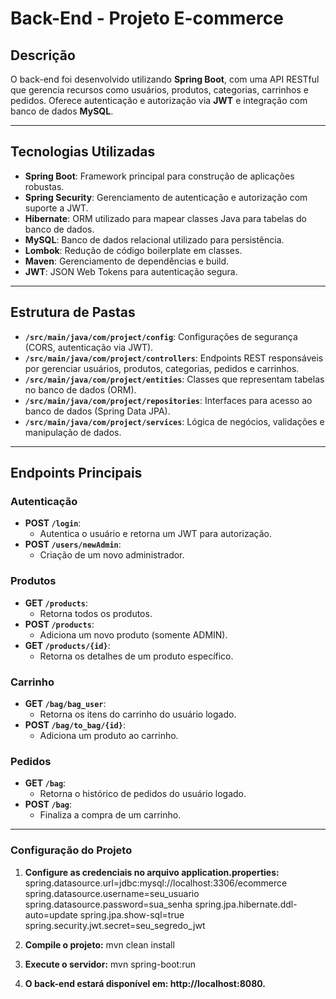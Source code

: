 # Back-End - Projeto E-commerce

## Descrição
O back-end foi desenvolvido utilizando **Spring Boot**, com uma API RESTful que gerencia recursos como usuários, produtos, categorias, carrinhos e pedidos. Oferece autenticação e autorização via **JWT** e integração com banco de dados **MySQL**.

---

## Tecnologias Utilizadas

- **Spring Boot**: Framework principal para construção de aplicações robustas.
- **Spring Security**: Gerenciamento de autenticação e autorização com suporte a JWT.
- **Hibernate**: ORM utilizado para mapear classes Java para tabelas do banco de dados.
- **MySQL**: Banco de dados relacional utilizado para persistência.
- **Lombok**: Redução de código boilerplate em classes.
- **Maven**: Gerenciamento de dependências e build.
- **JWT**: JSON Web Tokens para autenticação segura.

---

## Estrutura de Pastas

- **`/src/main/java/com/project/config`**:
  Configurações de segurança (CORS, autenticação via JWT).
- **`/src/main/java/com/project/controllers`**:
  Endpoints REST responsáveis por gerenciar usuários, produtos, categorias, pedidos e carrinhos.
- **`/src/main/java/com/project/entities`**:
  Classes que representam tabelas no banco de dados (ORM).
- **`/src/main/java/com/project/repositories`**:
  Interfaces para acesso ao banco de dados (Spring Data JPA).
- **`/src/main/java/com/project/services`**:
  Lógica de negócios, validações e manipulação de dados.

---

## Endpoints Principais

### **Autenticação**
- **POST `/login`**:
  - Autentica o usuário e retorna um JWT para autorização.
- **POST `/users/newAdmin`**:
  - Criação de um novo administrador.

### **Produtos**
- **GET `/products`**:
  - Retorna todos os produtos.
- **POST `/products`**:
  - Adiciona um novo produto (somente ADMIN).
- **GET `/products/{id}`**:
  - Retorna os detalhes de um produto específico.

### **Carrinho**
- **GET `/bag/bag_user`**:
  - Retorna os itens do carrinho do usuário logado.
- **POST `/bag/to_bag/{id}`**:
  - Adiciona um produto ao carrinho.

### **Pedidos**
- **GET `/bag`**:
  - Retorna o histórico de pedidos do usuário logado.
- **POST `/bag`**:
  - Finaliza a compra de um carrinho.

---

### Configuração do Projeto
1. **Configure as credenciais no arquivo application.properties:**
  spring.datasource.url=jdbc:mysql://localhost:3306/ecommerce
  spring.datasource.username=seu_usuario
  spring.datasource.password=sua_senha
  spring.jpa.hibernate.ddl-auto=update
  spring.jpa.show-sql=true
  spring.security.jwt.secret=seu_segredo_jwt


2. **Compile o projeto:**
  mvn clean install

3. **Execute o servidor:**
  mvn spring-boot:run

4. **O back-end estará disponível em: http://localhost:8080.**

